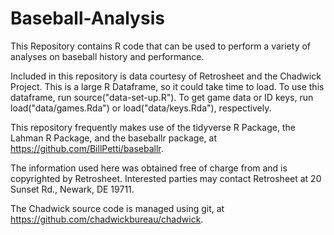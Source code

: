 # Baseball-Analysis
This Repository contains R code that can be used to perform a variety of analyses on baseball history and performance.

Included in this repository is data courtesy of Retrosheet and the Chadwick Project. This is a large R Dataframe, so it could take time to load. To use this dataframe, run source("data-set-up.R"). To get game data or ID keys, run load("data/games.Rda") or load("data/keys.Rda"), respectively.

This repository frequently makes use of the tidyverse R Package, the Lahman R Package, and the baseballr package, at https://github.com/BillPetti/baseballr.

The information used here was obtained free of charge from and is copyrighted by Retrosheet.  Interested parties may contact Retrosheet at 20 Sunset Rd., Newark, DE 19711.

The Chadwick source code is managed using git, at https://github.com/chadwickbureau/chadwick.
